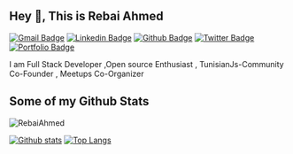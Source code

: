 
<!--
**Rebaiahmed/Rebaiahmed** is a ✨ _special_ ✨ repository because its `README.md` (this file) appears on your GitHub profile.



Here are some ideas to get you started:

- 🔭 I’m currently working on ...
- 🌱 I’m currently learning ...
- 👯 I’m looking to collaborate on ...
- 🤔 I’m looking for help with ...
- 💬 Ask me about ...
- 📫 How to reach me: ...
- 😄 Pronouns: ...
- ⚡ Fun fact: ...
-->

## Hey 👋, This is Rebai Ahmed
[![Gmail Badge](https://img.shields.io/badge/-rebai.ahmed@outlook.com-c14438?style=flat&logo=Gmail&logoColor=white&link=mailto:rebai.ahmed@outlook.com)](mailto:rebai.ahmed@outlook.com) 
[![Linkedin Badge](https://img.shields.io/badge/-https://www.linkedin.com/in/rebaiahmed/-0072b1?style=flat&logo=Linkedin&logoColor=white&link=https://www.linkedin.com/in/https://www.linkedin.com/in/rebaiahmed//)](https://www.linkedin.com/in/https://www.linkedin.com/in/rebaiahmed//) [![Github Badge](https://img.shields.io/badge/-RebaiAhmed-grey?style=flat&logo=github&logoColor=white&link=https://github.com/RebaiAhmed/)](https://www.github.com/RebaiAhmed/) [![Twitter Badge](https://img.shields.io/badge/-https://twitter.com/RebaiAhmed_-00acee?style=flat&logo=twitter&logoColor=white&link=https://twitter.com/https://twitter.com/RebaiAhmed_/)](https://www.twitter.com/https://twitter.com/RebaiAhmed_/) [![Portfolio Badge](https://img.shields.io/badge/portfolio-web-blue?style=flat&link=https://rebaiahmed.github.io/)](https://rebaiahmed.github.io/) <p align='left'>I am Full Stack Developer ,Open source Enthusiast , TunisianJs-Community Co-Founder , Meetups Co-Organizer</p>
## Some of my Github Stats
<p align=left> <img src=https://komarev.com/ghpvc/?username=RebaiAhmed alt=RebaiAhmed /> </p>

[![Github stats](https://github-readme-stats.vercel.app/api?username=RebaiAhmed&show_icons=true&include_all_commits=true)](https://github.com/RebaiAhmed/github-readme-stats)
[![Top Langs](https://github-readme-stats.vercel.app/api/top-langs/?username=RebaiAhmed&layout=compact)](https://github.com/RebaiAhmed/github-readme-stats)

